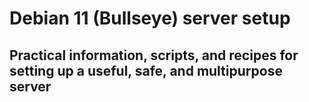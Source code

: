 # Debian 11 (Bullseye) server setup

## Practical information, scripts, and recipes for setting up a useful, safe, and multipurpose server
